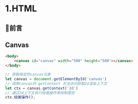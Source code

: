 # 1.HTML

## 🏅前言



## Canvas

```html
<body>
    <canvas id="canvas" width="500" height="500"></canvas>
</body>
```

```js
// 获取指定的canvas元素
let canvas = document.getElementById('canvas')
// 调用canvas的 getContext 方法访问获取2d渲染上下文
let ctx = canvas.getContext('2d')
// 通过2d上下文执行绘画操作来绘制图形
ctx.绘画操作();
```








